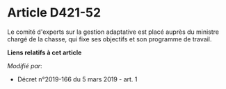 # Article D421-52

Le comité d'experts sur la gestion adaptative est placé auprès du ministre chargé de la chasse, qui fixe ses objectifs et son
programme de travail.

**Liens relatifs à cet article**

_Modifié par_:

  - Décret n°2019-166 du 5 mars 2019 - art. 1
